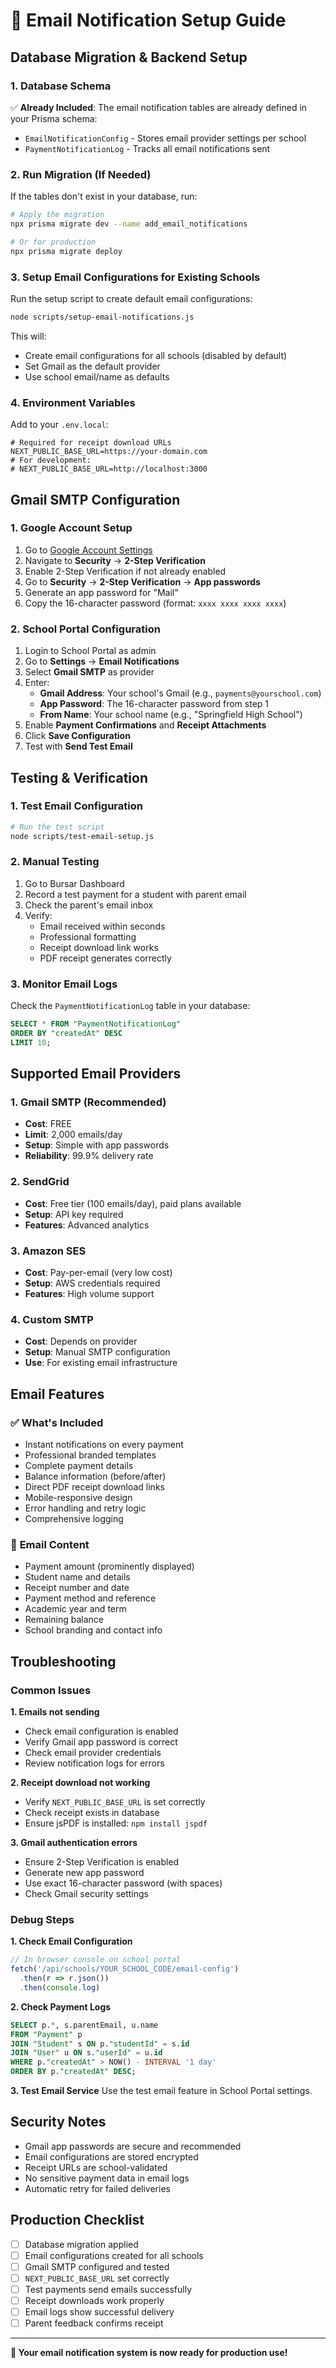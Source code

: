 # 📧 Email Notification Setup Guide

## Database Migration & Backend Setup

### 1. **Database Schema**
✅ **Already Included**: The email notification tables are already defined in your Prisma schema:
- `EmailNotificationConfig` - Stores email provider settings per school
- `PaymentNotificationLog` - Tracks all email notifications sent

### 2. **Run Migration (If Needed)**
If the tables don't exist in your database, run:

```bash
# Apply the migration
npx prisma migrate dev --name add_email_notifications

# Or for production
npx prisma migrate deploy
```

### 3. **Setup Email Configurations for Existing Schools**
Run the setup script to create default email configurations:

```bash
node scripts/setup-email-notifications.js
```

This will:
- Create email configurations for all schools (disabled by default)
- Set Gmail as the default provider
- Use school email/name as defaults

### 4. **Environment Variables**
Add to your `.env.local`:

```env
# Required for receipt download URLs
NEXT_PUBLIC_BASE_URL=https://your-domain.com
# For development:
# NEXT_PUBLIC_BASE_URL=http://localhost:3000
```

## Gmail SMTP Configuration

### 1. **Google Account Setup**
1. Go to [Google Account Settings](https://myaccount.google.com/)
2. Navigate to **Security** → **2-Step Verification**
3. Enable 2-Step Verification if not already enabled
4. Go to **Security** → **2-Step Verification** → **App passwords**
5. Generate an app password for "Mail"
6. Copy the 16-character password (format: `xxxx xxxx xxxx xxxx`)

### 2. **School Portal Configuration**
1. Login to School Portal as admin
2. Go to **Settings** → **Email Notifications**
3. Select **Gmail SMTP** as provider
4. Enter:
   - **Gmail Address**: Your school's Gmail (e.g., `payments@yourschool.com`)
   - **App Password**: The 16-character password from step 1
   - **From Name**: Your school name (e.g., "Springfield High School")
5. Enable **Payment Confirmations** and **Receipt Attachments**
6. Click **Save Configuration**
7. Test with **Send Test Email**

## Testing & Verification

### 1. **Test Email Configuration**
```bash
# Run the test script
node scripts/test-email-setup.js
```

### 2. **Manual Testing**
1. Go to Bursar Dashboard
2. Record a test payment for a student with parent email
3. Check the parent's email inbox
4. Verify:
   - Email received within seconds
   - Professional formatting
   - Receipt download link works
   - PDF receipt generates correctly

### 3. **Monitor Email Logs**
Check the `PaymentNotificationLog` table in your database:
```sql
SELECT * FROM "PaymentNotificationLog" 
ORDER BY "createdAt" DESC 
LIMIT 10;
```

## Supported Email Providers

### 1. **Gmail SMTP (Recommended)**
- **Cost**: FREE
- **Limit**: 2,000 emails/day
- **Setup**: Simple with app passwords
- **Reliability**: 99.9% delivery rate

### 2. **SendGrid**
- **Cost**: Free tier (100 emails/day), paid plans available
- **Setup**: API key required
- **Features**: Advanced analytics

### 3. **Amazon SES**
- **Cost**: Pay-per-email (very low cost)
- **Setup**: AWS credentials required
- **Features**: High volume support

### 4. **Custom SMTP**
- **Cost**: Depends on provider
- **Setup**: Manual SMTP configuration
- **Use**: For existing email infrastructure

## Email Features

### ✅ **What's Included**
- Instant notifications on every payment
- Professional branded templates
- Complete payment details
- Balance information (before/after)
- Direct PDF receipt download links
- Mobile-responsive design
- Error handling and retry logic
- Comprehensive logging

### 📧 **Email Content**
- Payment amount (prominently displayed)
- Student name and details
- Receipt number and date
- Payment method and reference
- Academic year and term
- Remaining balance
- School branding and contact info

## Troubleshooting

### Common Issues

**1. Emails not sending**
- Check email configuration is enabled
- Verify Gmail app password is correct
- Check email provider credentials
- Review notification logs for errors

**2. Receipt download not working**
- Verify `NEXT_PUBLIC_BASE_URL` is set correctly
- Check receipt exists in database
- Ensure jsPDF is installed: `npm install jspdf`

**3. Gmail authentication errors**
- Ensure 2-Step Verification is enabled
- Generate new app password
- Use exact 16-character password (with spaces)
- Check Gmail security settings

### Debug Steps

**1. Check Email Configuration**
```javascript
// In browser console on school portal
fetch('/api/schools/YOUR_SCHOOL_CODE/email-config')
  .then(r => r.json())
  .then(console.log)
```

**2. Check Payment Logs**
```sql
SELECT p.*, s.parentEmail, u.name 
FROM "Payment" p
JOIN "Student" s ON p."studentId" = s.id
JOIN "User" u ON s."userId" = u.id
WHERE p."createdAt" > NOW() - INTERVAL '1 day'
ORDER BY p."createdAt" DESC;
```

**3. Test Email Service**
Use the test email feature in School Portal settings.

## Security Notes

- Gmail app passwords are secure and recommended
- Email configurations are stored encrypted
- Receipt URLs are school-validated
- No sensitive payment data in email logs
- Automatic retry for failed deliveries

## Production Checklist

- [ ] Database migration applied
- [ ] Email configurations created for all schools
- [ ] Gmail SMTP configured and tested
- [ ] `NEXT_PUBLIC_BASE_URL` set correctly
- [ ] Test payments send emails successfully
- [ ] Receipt downloads work properly
- [ ] Email logs show successful delivery
- [ ] Parent feedback confirms receipt

---

**🎉 Your email notification system is now ready for production use!**






